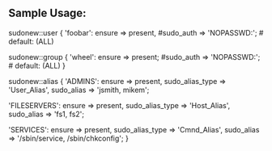 ## Sample Usage:
sudonew::user {
  'foobar':
    ensure    => present,
    #sudo_auth => 'NOPASSWD:'; # default: (ALL)

sudonew::group {
  'wheel':
    ensure    => present;
    #sudo_auth => 'NOPASSWD:';  # default: (ALL)
}

sudonew::alias {
  'ADMINS':
    ensure          => present,
    sudo_alias_type => 'User_Alias',
    sudo_alias      => 'jsmith, mikem';

'FILESERVERS':
  ensure          => present,
  sudo_alias_type => 'Host_Alias',
  sudo_alias      => 'fs1, fs2';

'SERVICES':
  ensure          => present,
  sudo_alias_type => 'Cmnd_Alias',
  sudo_alias      => '/sbin/service, /sbin/chkconfig';
}

